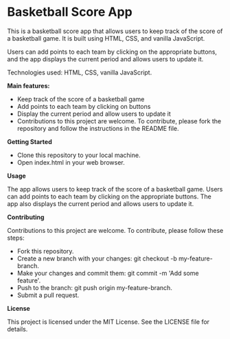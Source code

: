 # Basketball Score App
This is a basketball score app that allows users to keep track of the score of a basketball game. It is built using HTML, CSS, and vanilla JavaScript.

Users can add points to each team by clicking on the appropriate buttons, and the app displays the current period and allows users to update it.

Technologies used: HTML, CSS, vanilla JavaScript.

**Main features:**

- Keep track of the score of a basketball game
- Add points to each team by clicking on buttons
- Display the current period and allow users to update it
- Contributions to this project are welcome. To contribute, please fork the repository and follow the instructions in the README file.

**Getting Started**

- Clone this repository to your local machine.
- Open index.html in your web browser.

**Usage**

The app allows users to keep track of the score of a basketball game. Users can add points to each team by clicking on the appropriate buttons. The app also displays the current period and allows users to update it.

**Contributing**

Contributions to this project are welcome. To contribute, please follow these steps:

- Fork this repository.
- Create a new branch with your changes: git checkout -b my-feature-branch.
- Make your changes and commit them: git commit -m 'Add some feature'.
- Push to the branch: git push origin my-feature-branch.
- Submit a pull request.

**License**

This project is licensed under the MIT License. See the LICENSE file for details.



